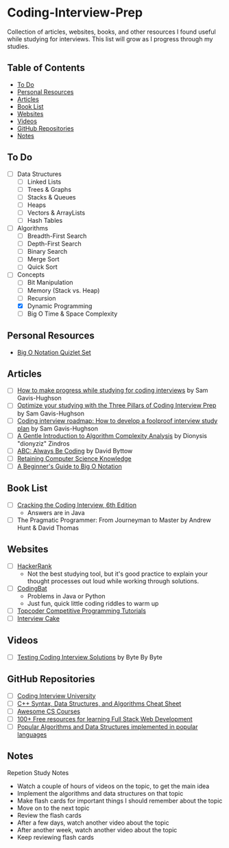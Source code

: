 # Coding-Interview-Prep
Collection of articles, websites, books, and other resources I found useful while studying for interviews. This list will grow as I progress through my studies.

## Table of Contents
- [To Do](#to-do)
- [Personal Resources](#personal-resources)
- [Articles](#articles)
- [Book List](#book-list)
- [Websites](#websites)
- [Videos](#videos)
- [GitHub Repositories](#github-repositories)
- [Notes](#notes)

## To Do
- [ ] Data Structures
    -  [ ] Linked Lists
    -  [ ] Trees & Graphs
    -  [ ] Stacks & Queues
    -  [ ] Heaps
    -  [ ] Vectors & ArrayLists
    -  [ ] Hash Tables
- [ ] Algorithms
    -  [ ] Breadth-First Search
    -  [ ] Depth-First Search
    -  [ ] Binary Search
    -  [ ] Merge Sort
    -  [ ] Quick Sort
- [ ] Concepts
    -  [ ] Bit Manipulation
    -  [ ] Memory (Stack vs. Heap)
    -  [ ] Recursion
    -  [x] Dynamic Programming
    -  [ ] Big O Time & Space Complexity

## Personal Resources
- [Big O Notation Quizlet Set](https://quizlet.com/_3j6l8b)

## Articles
- [ ] [How to make progress while studying for coding interviews](https://medium.freecodecamp.org/how-to-make-progress-while-studying-for-coding-interviews-894c320bfa74) by Sam Gavis-Hughson
- [ ] [Optimize your studying with the Three Pillars of Coding Interview Prep](https://www.byte-by-byte.com/optimize-studying/) by Sam Gavis-Hughson
- [ ] [Coding interview roadmap: How to develop a foolproof interview study plan](https://www.byte-by-byte.com/interview-roadmap/) by Sam Gavis-Hughson
- [ ] [A Gentle Introduction to Algorithm Complexity Analysis](http://discrete.gr/complexity/) by Dionysis "dionyziz" Zindros
- [ ] [ABC: Always Be Coding](https://medium.com/always-be-coding/abc-always-be-coding-d5f8051afce2#.4heg8zvm4) by David Byttow
- [ ] [Retaining Computer Science Knowledge](https://startupnextdoor.com/retaining-computer-science-knowledge/)
- [ ] [A Beginner's Guide to Big O Notation](https://rob-bell.net/2009/06/a-beginners-guide-to-big-o-notation/)

## Book List
- [ ] [Cracking the Coding Interview, 6th Edition](http://www.amazon.com/Cracking-Coding-Interview-6th-Programming/dp/0984782850/)
    - Answers are in Java
- [ ] The Pragmatic Programmer: From Journeyman to Master by Andrew Hunt & David Thomas

## Websites
- [ ] [HackerRank](https://www.hackerrank.com/)
    - Not the best studying tool, but it's good practice to explain your thought processes out loud while working through solutions.
- [ ] [CodingBat](https://codingbat.com)
    - Problems in Java or Python
    - Just fun, quick little coding riddles to warm up 
- [ ] [Topcoder Competitive Programming Tutorials](https://www.topcoder.com/community/competitive-programming/tutorials/)
- [ ] [Interview Cake](https://www.interviewcake.com)

## Videos
- [ ] [Testing Coding Interview Solutions](https://www.youtube.com/watch?v=HgthIgvdMJ8) by Byte By Byte

## GitHub Repositories
- [ ] [Coding Interview University](https://github.com/jwasham/coding-interview-university)
- [ ] [C++ Syntax, Data Structures, and Algorithms Cheat Sheet](https://github.com/gibsjose/cpp-cheat-sheet)
- [ ] [Awesome CS Courses](https://github.com/prakhar1989/awesome-courses)
- [ ] [100+ Free resources for learning Full Stack Web Development](https://github.com/bmorelli25/Become-A-Full-Stack-Web-Developer)
- [ ] [Popular Algorithms and Data Structures implemented in popular languages](https://github.com/iiitv/algos)

## Notes
Repetion Study Notes
- Watch a couple of hours of videos on the topic, to get the main idea
- Implement the algorithms and data structures on that topic
- Make flash cards for important things I should remember about the topic
- Move on to the next topic
- Review the flash cards
- After a few days, watch another video about the topic
- After another week, watch another video about the topic
- Keep reviewing flash cards
